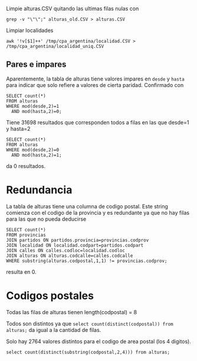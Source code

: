 Limpie alturas.CSV quitando las ultimas filas nulas con
```
grep -v "\"\";" alturas_old.CSV > alturas.CSV
```

Limpiar localidades
```
awk '!v[$1]++' /tmp/cpa_argentina/localidad.CSV > /tmp/cpa_argentina/localidad_uniq.CSV
```

## Pares e impares

Aparentemente, la tabla de alturas tiene valores impares en `desde` y `hasta` para
indicar que solo refiere a valores de cierta paridad. Confirmado con
```
SELECT count(*)
FROM alturas
WHERE mod(desde,2)=1
  AND mod(hasta,2)=0;
```
Tiene 31698 resultados que corresponden todos a filas en las que desde=1 y hasta=2

```
SELECT count(*)
FROM alturas
WHERE mod(desde,2)=0
  AND mod(hasta,2)=1;

```
da 0 resultados.


# Redundancia

La tabla de alturas tiene una columna de codigo postal. Este string comienza con el codigo de la provincia y
es redundante ya que no hay filas para las que no pueda deducirse
```
SELECT count(*)
FROM provincias
JOIN partidos ON partidos.provincia=provincias.codprov
JOIN localidad ON localidad.codpart=partidos.codpart
JOIN calles ON calles.codloc=localidad.codloc
JOIN alturas ON alturas.codcalle=calles.codcalle
WHERE substring(alturas.codpostal,1,1) != provincias.codprov;
```
resulta en 0.


# Codigos postales

Todas las filas de alturas tienen length(codpostal) = 8

Todos son distintos ya que `select count(distinct(codpostal)) from alturas;` da igual a la cantidad de filas.

Solo hay 2764 valores distintos para el codigo de area postal (los 4 digitos).
```
select count(distinct(substring(codpostal,2,4))) from alturas;
```

